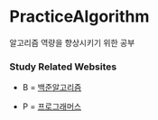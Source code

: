 # PracticeAlgorithm



알고리즘 역량을 향상시키기 위한 공부



### Study Related Websites

* B = [백준알고리즘](https://www.acmicpc.net/)

* P = [프로그래머스](https://programmers.co.kr/)



